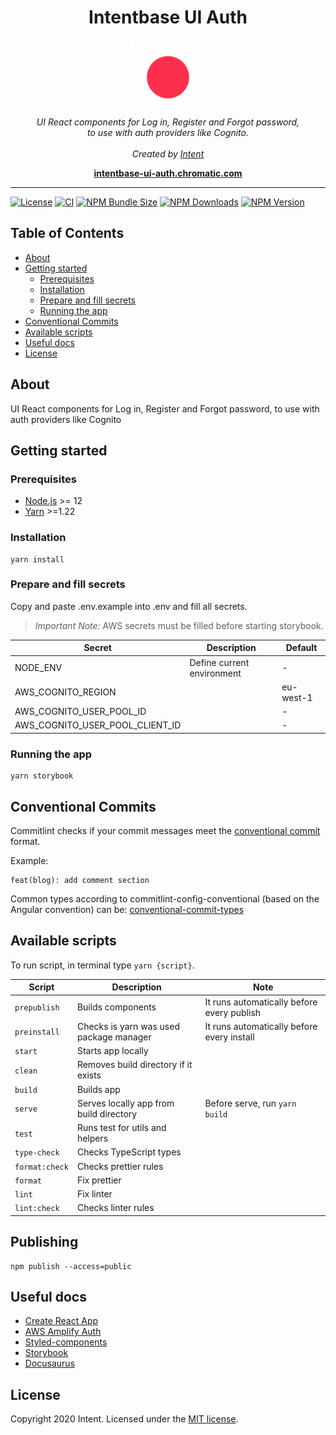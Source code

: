 <h1 align="center">Intentbase UI Auth</h1>

<p align="center">
  <a href="https://withintent.com">
    <img src="./docs/static/img/mobile-logo.png" alt="intent-logo" width="120px" height="120px"/>
  </a>
  <br>
  <i>UI React components for Log in, Register and Forgot password,
    <br> to use with auth providers like Cognito.</i>
  <br>
  <br>
  <i>Created by <a href="https://withintent.com/">Intent</a></i>
</p>

<p align="center">
  <a href="https://main--5fd08c4b4e265f00211c9d46.chromatic.com"><strong>intentbase-ui-auth.chromatic.com</strong></a>
  <br>
</p>

<hr>

[![License](https://img.shields.io/badge/License-MIT-blue.svg)](LICENSE)
[![CI](https://github.com/dotintent/intentbase-ui-auth/workflows/Continuous%20Integration/badge.svg)](https://github.com/dotintent/intentbase-ui-auth/actions?query=workflow%3A%22Continuous+Integration%22)
[![NPM Bundle Size](https://img.shields.io/bundlephobia/minzip/@dotintent/intentbase-ui-auth)](https://www.npmjs.com/package/@dotintent/intentbase-ui-auth)
[![NPM Downloads](https://img.shields.io/npm/dm/@dotintent/intentbase-ui-auth)](https://www.npmjs.com/package/@dotintent/intentbase-ui-auth)
[![NPM Version](https://img.shields.io/npm/v/@dotintent/intentbase-ui-auth)](https://www.npmjs.com/package/@dotintent/intentbase-ui-auth)

## Table of Contents

- [About](#-about)
- [Getting started](#-getting-started)
  - [Prerequisites](#-prerequisites)
  - [Installation](#-installation)
  - [Prepare and fill secrets](#-prepare-and-fill-secrets)
  - [Running the app](#-running-the-app)
- [Conventional Commits](#-conventional-commits)
- [Available scripts](#-available-scripts)
- [Useful docs](#-useful-docs)
- [License](#-license)

## About

UI React components for Log in, Register and Forgot password, to use with auth providers like Cognito

## Getting started

### Prerequisites

- [Node.js](https://nodejs.org/en/) >= 12
- [Yarn](https://classic.yarnpkg.com/lang/en/) >=1.22

### Installation

```shell script
yarn install
```

### Prepare and fill secrets

Copy and paste .env.example into .env and fill all secrets.

> _Important Note:_ AWS secrets must be filled before starting storybook.

| Secret                          | Description                | Default   |
| ------------------------------- | -------------------------- | --------- |
| NODE_ENV                        | Define current environment | -         |
| AWS_COGNITO_REGION              |                            | eu-west-1 |
| AWS_COGNITO_USER_POOL_ID        |                            | -         |
| AWS_COGNITO_USER_POOL_CLIENT_ID |                            | -         |

### Running the app

```shell script
yarn storybook
```

## Conventional Commits

Commitlint checks if your commit messages meet the [conventional commit](https://www.conventionalcommits.org/en/v1.0.0/) format.

Example:

```git
feat(blog): add comment section
```

Common types according to commitlint-config-conventional (based on the Angular convention) can be:
[conventional-commit-types](https://github.com/commitizen/conventional-commit-types/blob/master/index.json)

## Available scripts

To run script, in terminal type `yarn {script}`.

| Script         | Description                             | Note                                       |
| -------------- | --------------------------------------- | ------------------------------------------ |
| `prepublish`   | Builds components                       | It runs automatically before every publish |
| `preinstall`   | Checks is yarn was used package manager | It runs automatically before every install |
| `start`        | Starts app locally                      |                                            |
| `clean`        | Removes build directory if it exists    |                                            |
| `build`        | Builds app                              |                                            |
| `serve`        | Serves locally app from build directory | Before serve, run `yarn build`             |
| `test`         | Runs test for utils and helpers         |                                            |
| `type-check`   | Checks TypeScript types                 |                                            |
| `format:check` | Checks prettier rules                   |                                            |
| `format`       | Fix prettier                            |                                            |
| `lint`         | Fix linter                              |                                            |
| `lint:check`   | Checks linter rules                     |                                            |

## Publishing

```shell script
npm publish --access=public
```

## Useful docs

- [Create React App](https://github.com/facebook/create-react-app)
- [AWS Amplify Auth](https://docs.amplify.aws/lib/auth/getting-started/q/platform/js)
- [Styled-components](https://styled-components.com/docs)
- [Storybook](https://storybook.js.org/docs/react/get-started/introduction)
- [Docusaurus](https://v2.docusaurus.io/docs/)

## License

Copyright 2020 Intent.
Licensed under the [MIT license](LICENSE).
